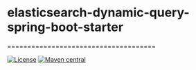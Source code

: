# elasticsearch-dynamic-query-spring-boot-starter

=====================================

[![License](http://img.shields.io/:license-apache-brightgreen.svg)](http://www.apache.org/licenses/LICENSE-2.0.html)
[![Maven central](https://maven-badges.herokuapp.com/maven-central/com.github.wz2cool/elasticsearch-dynamic-query-spring-boot-starter/badge.svg)](https://maven-badges.herokuapp.com/maven-central/com.github.wz2cool/elasticsearch-dynamic-query-spring-boot-starter)
